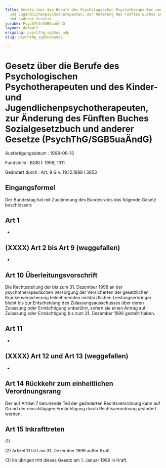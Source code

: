 ```yaml
---
Title: Gesetz über die Berufe des Psychologischen Psychotherapeuten und des Kinder-
  und Jugendlichenpsychotherapeuten, zur Änderung des Fünften Buches Sozialgesetzbuch
  und anderer Gesetze
jurabk: PsychThG/SGB5uaÄndG
layout: default
origslug: psychthg_sgb5ua_ndg
slug: psychthg_sgb5uaaendg

---
```


# Gesetz über die Berufe des Psychologischen Psychotherapeuten und des Kinder- und Jugendlichenpsychotherapeuten, zur Änderung des Fünften Buches Sozialgesetzbuch und anderer Gesetze (PsychThG/SGB5uaÄndG)

Ausfertigungsdatum
:   1998-06-16

Fundstelle
:   BGBl I: 1998, 1311

Geändert durch
:   Art. 9 G v. 19.12.1998 I 3853


## Eingangsformel

Der Bundestag hat mit Zustimmung des Bundesrates das folgende Gesetz beschlossen:


## Art 1

-


## (XXXX) Art 2 bis Art 9 (weggefallen)

-


## Art 10 Überleitungsvorschrift

Die Rechtsstellung der bis zum 31. Dezember 1998 an der psychotherapeutischen Versorgung der Versicherten der gesetzlichen Krankenversicherung teilnehmenden nichtärztlichen Leistungserbringer bleibt bis zur Entscheidung des Zulassungsausschusses über deren Zulassung oder Ermächtigung unberührt, sofern sie einen Antrag auf Zulassung oder Ermächtigung bis zum 31. Dezember 1998 gestellt haben.


## Art 11

-


## (XXXX) Art 12 und Art 13 (weggefallen)

-


## Art 14 Rückkehr zum einheitlichen Verordnungsrang

Der auf Artikel 7 beruhende Teil der geänderten Rechtsverordnung kann auf Grund der einschlägigen Ermächtigung durch Rechtsverordnung geändert werden.


## Art 15 Inkrafttreten

(1)

(2) Artikel 11 tritt am 31. Dezember 1999 außer Kraft.

(3) Im übrigen tritt dieses Gesetz am 1. Januar 1999 in Kraft.

